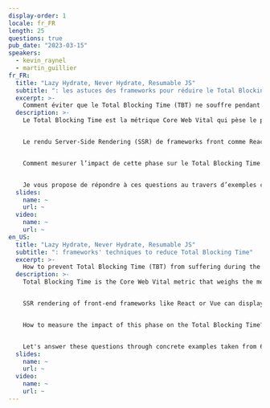 ```yaml
---
display-order: 1
locale: fr_FR
length: 25
questions: true
pub_date: "2023-03-15"
speakers:
  - kevin_raynel
  - martin_guillier
fr_FR:
  title: "Lazy Hydrate, Never Hydrate, Resumable JS"
  subtitle: ": les astuces des frameworks pour réduire le Total Blocking Time"
  excerpt: >-
    Comment éviter que le Total Blocking Time (TBT) ne souffre pendant la phase de réhydratation qui suit le Server-Side Rendering (SSR) ?
  description: >-
    Le Total Blocking Time est la métrique Core Web Vital qui pèse le plus dans votre score Lighthouse, avec 30% de la note finale. Que vous soyez curieux de comprendre ce qui se cache derrière cet indicateur ou que vous vous soyez déjà cassé les dents à essayer de l’optimiser, ce talk est pour vous !


    Le rendu Server-Side Rendering (SSR) de frameworks front comme React ou Vue permet d’afficher une page HTML pré-construite. Cela optimise le Largest Contentful Paint et le Cumulative Layout Shift. Cependant, une fois cette première étape d’affichage réalisée, il reste à rendre le site dynamique : c’est la phase d’hydratation. Cette phase instancie l’ensemble des composants de la page avec leurs données et tous les listeners associés.


    Comment mesurer l’impact de cette phase sur le Total Blocking Time ? Est-ce que l’hydratation est la seule source de blocking time ? Comment mettre concrètement en pratique la recommandation d'alléger le thread principal ? Quelle est la réponse à cette lourde phase d’hydratation proposée par les framework front les plus récents comme Astro ou Qwik ?


    Je vous propose de répondre à ces questions au travers d’exemples concrets tirés de 6 mois d’accompagnement d’un site e-commerce à grande fréquentation (top 10 français), avec comme résultat une amélioration de 25% de leur TBT et 20 points de gagnés sur leur score de performance Lighthouse.
  slides:
    name: ~
    url: ~
  video:
    name: ~
    url: ~
en_US:
  title: "Lazy Hydrate, Never Hydrate, Resumable JS"
  subtitle: ": frameworks' techniques to reduce Total Blocking Time"
  excerpt: >-
    How to prevent Total Blocking Time (TBT) from suffering during the post Server-Side Rendering (SSR) rehydration phase?
  description: >-
    Total Blocking Time is the Core Web Vital metric that weighs the most in your Lighthouse score, with 30% of the final score. Whether you're curious to understand what's behind this metric or you've already busted your butt trying to optimize it, this talk is for you!


    SSR rendering of front-end frameworks like React or Vue can display a pre-built HTML page to optimize the Largest Contentful Paint (LCP) and Cumulative Layout Shift (CLS). However, once this first display step is done, you still have to make the site dynamic: this is the hydration phase. This phase instantiates all the components of the page with their data and all the associated listeners.


    How to measure the impact of this phase on the Total Blocking Time?  Is hydration the only source of blocking time? How to concretely put into practice the recommendation to lighten the main thread? What is the answer to this heavy hydration phase proposed by the most recent front-end frameworks like Astro or Qwik?


    Let's answer these questions through concrete examples taken from 6 months of support of a high traffic e-commerce site (French top 10), with as a result a 25% improvement of their TBT and 20 points gained on their Lighthouse performance score.
  slides:
    name: ~
    url: ~
  video:
    name: ~
    url: ~
---
```

